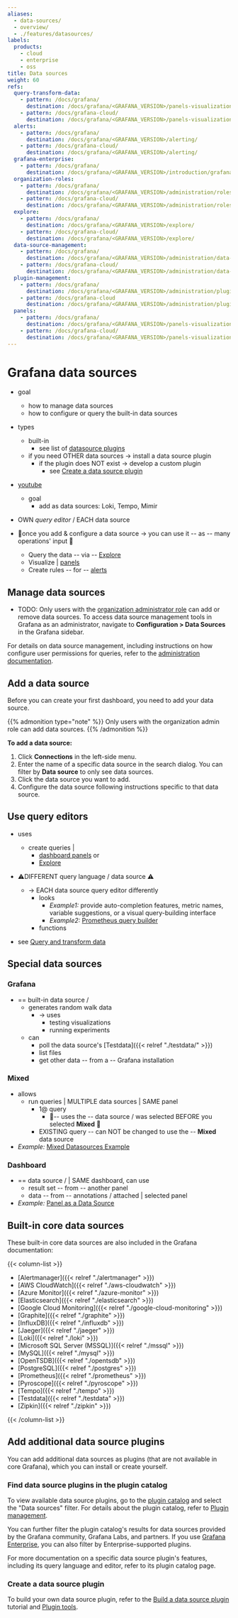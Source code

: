```yaml
---
aliases:
  - data-sources/
  - overview/
  - ./features/datasources/
labels:
  products:
    - cloud
    - enterprise
    - oss
title: Data sources
weight: 60
refs:
  query-transform-data:
    - pattern: /docs/grafana/
      destination: /docs/grafana/<GRAFANA_VERSION>/panels-visualizations/query-transform-data/
    - pattern: /docs/grafana-cloud/
      destination: /docs/grafana/<GRAFANA_VERSION>/panels-visualizations/query-transform-data/
  alerts:
    - pattern: /docs/grafana/
      destination: /docs/grafana/<GRAFANA_VERSION>/alerting/
    - pattern: /docs/grafana-cloud/
      destination: /docs/grafana/<GRAFANA_VERSION>/alerting/
  grafana-enterprise:
    - pattern: /docs/grafana/
      destination: /docs/grafana/<GRAFANA_VERSION>/introduction/grafana-enterprise/
  organization-roles:
    - pattern: /docs/grafana/
      destination: /docs/grafana/<GRAFANA_VERSION>/administration/roles-and-permissions/#organization-roles
    - pattern: /docs/grafana-cloud/
      destination: /docs/grafana/<GRAFANA_VERSION>/administration/roles-and-permissions/#organization-roles
  explore:
    - pattern: /docs/grafana/
      destination: /docs/grafana/<GRAFANA_VERSION>/explore/
    - pattern: /docs/grafana-cloud/
      destination: /docs/grafana/<GRAFANA_VERSION>/explore/
  data-source-management:
    - pattern: /docs/grafana/
      destination: /docs/grafana/<GRAFANA_VERSION>/administration/data-source-management/
    - pattern: /docs/grafana-cloud/
      destination: /docs/grafana/<GRAFANA_VERSION>/administration/data-source-management/
  plugin-management:
    - pattern: /docs/grafana/
      destination: /docs/grafana/<GRAFANA_VERSION>/administration/plugin-management/
    - pattern: /docs/grafana-cloud
      destination: /docs/grafana/<GRAFANA_VERSION>/administration/plugin-management/
  panels:
    - pattern: /docs/grafana/
      destination: /docs/grafana/<GRAFANA_VERSION>/panels-visualizations/
    - pattern: /docs/grafana-cloud/
      destination: /docs/grafana/<GRAFANA_VERSION>/panels-visualizations/
---
```


# Grafana data sources

* goal
  * how to manage data sources
  * how to configure or query the built-in data sources

* types
  * built-in
    * see list of [datasource plugins](https://grafana.com/grafana/plugins/) 
  * if you need OTHER data sources -> install a data source plugin
    * if the plugin does NOT exist -> develop a custom plugin
      * see [Create a data source plugin](#create-a-data-source-plugin)
* [youtube](https://www.youtube.com/watch?v=cqHO0oYW6Ic)
  * goal
    * add as data sources: Loki, Tempo, Mimir

* OWN _query editor_ / EACH data source
* 👀once you add & configure a data source -> you can use it -- as -- many operations' input 👀
  - Query the data -- via -- [Explore](ref:explore)
  - Visualize | [panels](ref:panels)
  - Create rules -- for -- [alerts](ref:alerts)

## Manage data sources

* TODO:
Only users with the [organization administrator role](ref:organization-roles) can add or remove data sources.
To access data source management tools in Grafana as an administrator, navigate to **Configuration > Data Sources** in the Grafana sidebar.

For details on data source management, including instructions on how configure user permissions for queries, refer to the [administration documentation](ref:data-source-management).

## Add a data source

Before you can create your first dashboard, you need to add your data source.

{{% admonition type="note" %}}
Only users with the organization admin role can add data sources.
{{% /admonition %}}

**To add a data source:**

1. Click **Connections** in the left-side menu.
1. Enter the name of a specific data source in the search dialog. You can filter by **Data source** to only see data sources.
1. Click the data source you want to add.
1. Configure the data source following instructions specific to that data source.

## Use query editors

* uses
  * create queries |
    * [dashboard panels](ref:query-transform-data) or
    * [Explore](ref:explore)

* ⚠️DIFFERENT query language / data source ⚠️
  * -> EACH data source query editor differently
    * looks
      * _Example1:_ provide auto-completion features, metric names, variable suggestions, or a visual query-building interface
      * _Example2:_ [Prometheus query builder](https://vimeo.com/720004179)
    * functions

* see [Query and transform data](ref:query-transform-data)

## Special data sources

### Grafana

* == built-in data source /
  * generates random walk data
    * -> uses
      * testing visualizations
      * running experiments
  * can
    * poll the data source's [Testdata]({{< relref "./testdata/" >}})
    * list files
    * get other data -- from a -- Grafana installation 

### Mixed

* allows
  * run queries | MULTIPLE data sources | SAME panel
    * 1@ query
      * 👀-- uses the -- data source / was selected BEFORE you selected **Mixed** 👀
    * EXISTING query -- can NOT be changed to use the -- **Mixed** data source
* _Example:_ [Mixed Datasources Example](https://play.grafana.org/d/000000100/)

### Dashboard

* == data source / | SAME dashboard, can use 
  * result set -- from -- another panel
  * data -- from -- annotations / attached | selected panel
* _Example:_ [Panel as a Data Source](https://play.grafana.org/d/ede8zps8ndb0gc/)

## Built-in core data sources

These built-in core data sources are also included in the Grafana documentation:

{{< column-list >}}

- [Alertmanager]({{< relref "./alertmanager" >}})
- [AWS CloudWatch]({{< relref "./aws-cloudwatch" >}})
- [Azure Monitor]({{< relref "./azure-monitor" >}})
- [Elasticsearch]({{< relref "./elasticsearch" >}})
- [Google Cloud Monitoring]({{< relref "./google-cloud-monitoring" >}})
- [Graphite]({{< relref "./graphite" >}})
- [InfluxDB]({{< relref "./influxdb" >}})
- [Jaeger]({{< relref "./jaeger" >}})
- [Loki]({{< relref "./loki" >}})
- [Microsoft SQL Server (MSSQL)]({{< relref "./mssql" >}})
- [MySQL]({{< relref "./mysql" >}})
- [OpenTSDB]({{< relref "./opentsdb" >}})
- [PostgreSQL]({{< relref "./postgres" >}})
- [Prometheus]({{< relref "./prometheus" >}})
- [Pyroscope]({{< relref "./pyroscope" >}})
- [Tempo]({{< relref "./tempo" >}})
- [Testdata]({{< relref "./testdata" >}})
- [Zipkin]({{< relref "./zipkin" >}})

{{< /column-list >}}

## Add additional data source plugins

You can add additional data sources as plugins (that are not available in core Grafana), which you can install or create yourself.

### Find data source plugins in the plugin catalog

To view available data source plugins, go to the [plugin catalog](/grafana/plugins/?type=datasource) and select the "Data sources" filter.
For details about the plugin catalog, refer to [Plugin management](ref:plugin-management).

You can further filter the plugin catalog's results for data sources provided by the Grafana community, Grafana Labs, and partners.
If you use [Grafana Enterprise](ref:grafana-enterprise), you can also filter by Enterprise-supported plugins.

For more documentation on a specific data source plugin's features, including its query language and editor, refer to its plugin catalog page.

### Create a data source plugin

To build your own data source plugin, refer to the [Build a data source plugin](/developers/plugin-tools/tutorials/build-a-data-source-plugin) tutorial and [Plugin tools](/developers/plugin-tools).
